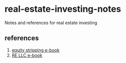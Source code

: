 # real-estate-investing-notes
Notes and references for real estate investing

## references
1. [equity stripping e-book](https://information-services-unlimited.myshopify.com/collections/educational-programs/products/equity-stripping-excel-e-book)
2. [RE LLC e-book](https://information-services-unlimited.myshopify.com/collections/educational-programs/products/the-llc-master-machine-asset-protection-program)
